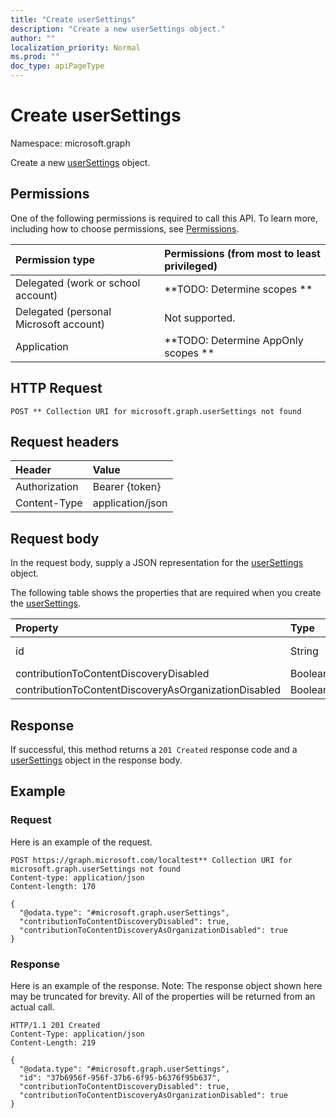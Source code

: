 ```yaml
---
title: "Create userSettings"
description: "Create a new userSettings object."
author: ""
localization_priority: Normal
ms.prod: ""
doc_type: apiPageType
---
```


# Create userSettings

Namespace: microsoft.graph

Create a new [userSettings](../resources/usersettings.md) object.

## Permissions
One of the following permissions is required to call this API. To learn more, including how to choose permissions, see [Permissions](/concepts/permissions-reference.md).

|Permission type|Permissions (from most to least privileged)|
|:---|:---|
|Delegated (work or school account)|**TODO: Determine scopes **|
|Delegated (personal Microsoft account)|Not supported.|
|Application|**TODO: Determine AppOnly scopes **|

## HTTP Request
<!-- {
  "blockType": "ignored"
}
-->
``` http
POST ** Collection URI for microsoft.graph.userSettings not found
```

## Request headers
|Header|Value|
|:---|:---|
|Authorization|Bearer {token}|
|Content-Type|application/json|

## Request body
In the request body, supply a JSON representation for the [userSettings](../resources/usersettings.md) object.

The following table shows the properties that are required when you create the [userSettings](../resources/usersettings.md).

|Property|Type|Description|
|:---|:---|:---|
|id|String| Inherited from [entity](../resources/entity.md)|
|contributionToContentDiscoveryDisabled|Boolean||
|contributionToContentDiscoveryAsOrganizationDisabled|Boolean||



## Response
If successful, this method returns a `201 Created` response code and a [userSettings](../resources/usersettings.md) object in the response body.

## Example

### Request
Here is an example of the request.
<!-- {
  "blockType": "request",
  "name": "create_usersettings_from_"
}
-->
``` http
POST https://graph.microsoft.com/localtest** Collection URI for microsoft.graph.userSettings not found
Content-type: application/json
Content-length: 170

{
  "@odata.type": "#microsoft.graph.userSettings",
  "contributionToContentDiscoveryDisabled": true,
  "contributionToContentDiscoveryAsOrganizationDisabled": true
}
```

### Response
Here is an example of the response. Note: The response object shown here may be truncated for brevity. All of the properties will be returned from an actual call.
<!-- {
  "blockType": "response",
  "truncated": true,
  "@odata.type": "microsoft.graph.usersettings"
}
-->
``` http
HTTP/1.1 201 Created
Content-Type: application/json
Content-Length: 219

{
  "@odata.type": "#microsoft.graph.userSettings",
  "id": "37b6956f-956f-37b6-6f95-b6376f95b637",
  "contributionToContentDiscoveryDisabled": true,
  "contributionToContentDiscoveryAsOrganizationDisabled": true
}
```

